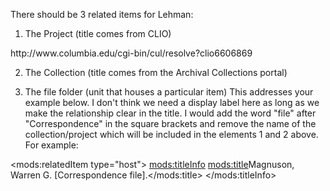 There should be 3 related items for Lehman:

1.  The Project (title comes  from CLIO)

<relatedItem type="host" displayLabel="Project">
<titleInfo>
<title>Lehman Special Correspondence Files</title>
</titleInfo>
<location>
<url>http://www.columbia.edu/cgi-bin/cul/resolve?clio6606869</url>
</location>
</relatedItem>

2. The Collection (title comes from the Archival Collections portal)

<relatedItem type="host" displayLabel="Collection">
<titleInfo>
<title>Herbert H. Lehman Papers</title>
</titleInfo>
</relatedItem>

3.  The file folder (unit that houses a particular item)
This addresses your example below.  I don't think we need a display label here as long as we make the relationship clear in the title. I would add the word "file" after "Correspondence" in the square brackets and remove the name of the collection/project which will be included in the elements 1 and 2 above. For example:

<mods:relatedItem type="host">
<mods:titleInfo>
<mods:title>Magnuson, Warren G. [Correspondence file].</mods:title>
</mods:titleInfo>